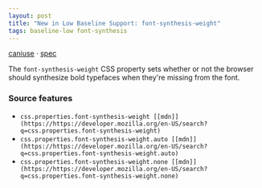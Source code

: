 ```yaml
---
layout: post
title: "New in Low Baseline Support: font-synthesis-weight"
tags: baseline-low font-synthesis
---
```


[caniuse](https://caniuse.com/?search=font-synthesis-weight) · [spec](https://drafts.csswg.org/css-fonts-4/#font-synthesis-weight)

The `font-synthesis-weight` CSS property sets whether or not the browser should synthesize bold typefaces when they're missing from the font.

### Source features

- ``css.properties.font-synthesis-weight [[mdn]](https://https://developer.mozilla.org/en-US/search?q=css.properties.font-synthesis-weight)``
- ``css.properties.font-synthesis-weight.auto [[mdn]](https://https://developer.mozilla.org/en-US/search?q=css.properties.font-synthesis-weight.auto)``
- ``css.properties.font-synthesis-weight.none [[mdn]](https://https://developer.mozilla.org/en-US/search?q=css.properties.font-synthesis-weight.none)``
